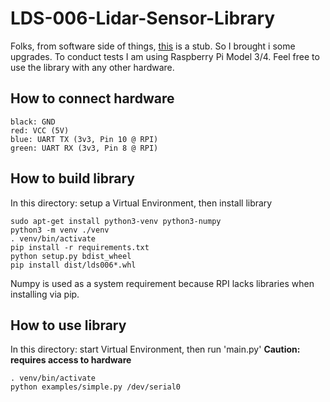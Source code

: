 # LDS-006-Lidar-Sensor-Library

Folks, from software side of things, [this](https://www.jentsch.io/lds-006-lidar-sensor-reverse-engineering/) is a stub. So I brought i some upgrades. To conduct tests I am using Raspberry Pi Model 3/4. Feel free to use the library with any other hardware.

## How to connect hardware

```
black: GND
red: VCC (5V)
blue: UART TX (3v3, Pin 10 @ RPI)
green: UART RX (3v3, Pin 8 @ RPI)
```

## How to build library

In this directory: setup a Virtual Environment, then install library
```
sudo apt-get install python3-venv python3-numpy
python3 -m venv ./venv
. venv/bin/activate
pip install -r requirements.txt
python setup.py bdist_wheel
pip install dist/lds006*.whl
```

Numpy is used as a system requirement because RPI lacks libraries when installing via pip.

## How to use  library

In this directory: start Virtual Environment, then run 'main.py' **Caution: requires access to hardware**

```
. venv/bin/activate
python examples/simple.py /dev/serial0
```